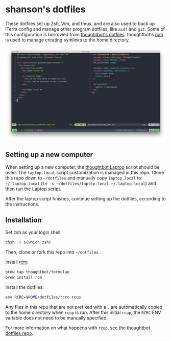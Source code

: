 # shanson's dotfiles

These dotfiles set up Zsh, Vim, and tmux, and are also used to back up iTerm
config and manage other program dotfiles, like `asdf` and `git`. Some of this
configuration is borrowed from [thoughtbot's dotfiles][thoughtfiles].
thoughtbot's [rcm][rcm] is used to manage creating symlinks to the home
directory.

![Terminal Screenshot](iterm/screenshot.png)

## Setting up a new computer

When setting up a new computer, the [thoughtbot
Laptop](https://github.com/thoughtbot/laptop) script should be used. The
`laptop.local` script customization is managed in this repo. Clone this
repo down to `~/dotfiles` and manually copy `laptop.local` to `~/.laptop.local` (`ln -s
    ~/dotfiles/laptop.local ~/.laptop.local`) and then run the
Laptop script. 

After the laptop script finishes, continue setting up the dotfiles, according to the instructions.

## Installation

Set zsh as your login shell:

```bash
chsh -s $(which zsh)
```

Then, clone or fork this repo into `~/dotfiles`.

Install [rcm][rcm]:

```bash
brew tap thoughtbot/formulae
brew install rcm
```

Install the dotfiles:

```bash
env RCRC=$HOME/dotfiles/rcrc rcup
```

Any files in this repo that are not prefixed with a `.` are automatically copied
to the home directory when `rcup` is run. After this initial `rcup`, the `RCRC`
ENV variable does not need to be manually specified.

For more information on what happens with `rcup`, see the [thoughtbot dotfiles
repo][thoughtfiles].

[thoughtfiles]: https://github.com/thoughtbot/dotfiles
[rcm]: https://github.com/thoughtbot/rcm
